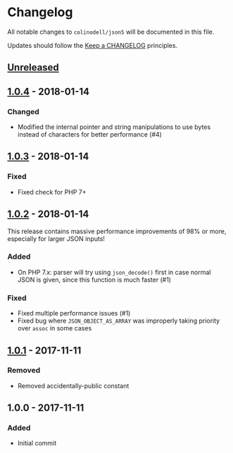 # Changelog

All notable changes to `colinodell/json5` will be documented in this file.

Updates should follow the [Keep a CHANGELOG](http://keepachangelog.com/) principles.

## [Unreleased][unreleased]

## [1.0.4] - 2018-01-14
### Changed
 - Modified the internal pointer and string manipulations to use bytes instead of characters for better performance (#4)

## [1.0.3] - 2018-01-14
### Fixed
 - Fixed check for PHP 7+

## [1.0.2] - 2018-01-14
This release contains massive performance improvements of 98% or more, especially for larger JSON inputs!

### Added
 - On PHP 7.x: parser will try using `json_decode()` first in case normal JSON is given, since this function is much faster (#1)

### Fixed
 - Fixed multiple performance issues (#1)
 - Fixed bug where `JSON_OBJECT_AS_ARRAY` was improperly taking priority over `assoc` in some cases

## [1.0.1] - 2017-11-11
### Removed
 - Removed accidentally-public constant

## 1.0.0 - 2017-11-11
### Added
 - Initial commit

[unreleased]: https://github.com/colinodell/json5/compare/1.0.4...HEAD
[1.0.4]: https://github.com/colinodell/json5/compare/1.0.3...1.0.4
[1.0.3]: https://github.com/colinodell/json5/compare/1.0.2...1.0.3
[1.0.2]: https://github.com/colinodell/json5/compare/1.0.1...1.0.2
[1.0.1]: https://github.com/colinodell/json5/compare/1.0.0...1.0.1
